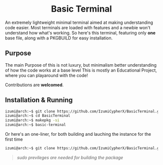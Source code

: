 <h1 align="center"> 
    Basic Terminal 
</h1>

An extremely lightweight minimal terminal aimed at making understanding code easier.
Most terminals are loaded with features and a newbie won't understand how what's working. 
So here's this terminal, featuring only **one** base file, along with a PKGBUILD for easy installation.

## Purpose
The main Purpose of this is not luxury, but minimalism better understanding of how the code works at a base level
This is mostly an Educational Project, where you can playaround with the code!

Contributions are **welcomed**. 

## Installation & Running
```bash
izumi@arch:~$ git clone https://github.com/IzumiCypherX/BasicTerminal.git
izumi@arch:~$ cd BasicTerminal
izumi@arch:~$ makepkg -si 
izumi@arch:~$ basic-terminal
```

Or here's an one-liner, for both building and lauching the instance for the first time
```bash
izumi@arch:~$ git clone https://github.com/IzumiCypherX/BasicTerminal.git && cd BasicTerminal && makepkg -si && basic-terminal
```
>*sudo previleges are needed for building the package*

